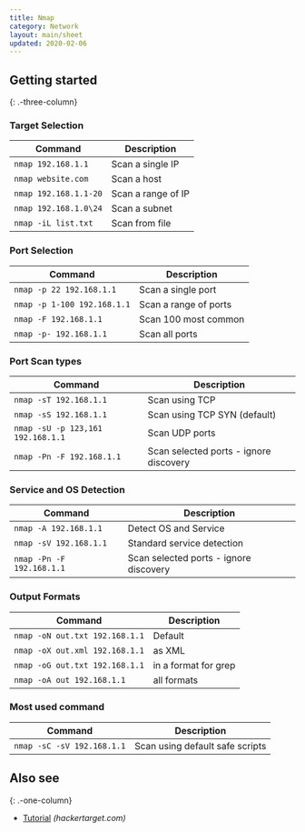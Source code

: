 ```yaml
---
title: Nmap
category: Network
layout: main/sheet
updated: 2020-02-06
---
```


Getting started
---------------
{: .-three-column}

### Target Selection

| Command               | Description             |
| --------------------- | ----------------------- |
| `nmap 192.168.1.1`    | Scan a single IP        |
| `nmap website.com`    | Scan a host             |
| `nmap 192.168.1.1-20` | Scan a range of IP      |
| `nmap 192.168.1.0\24` | Scan a subnet           |
| `nmap -iL list.txt`   | Scan from file          |

### Port Selection

| Command                     | Description             |
| --------------------------- | ----------------------- |
| `nmap -p 22 192.168.1.1`    | Scan a single port      |
| `nmap -p 1-100 192.168.1.1` | Scan a range of ports   |
| `nmap -F 192.168.1.1`       | Scan 100 most common    |
| `nmap -p- 192.168.1.1`      | Scan all ports          |

### Port Scan types

| Command                           | Description                           |
| --------------------------------- | ------------------------------------- |
| `nmap -sT 192.168.1.1`            | Scan using TCP                        |
| `nmap -sS 192.168.1.1`            | Scan using TCP SYN (default)          |
| `nmap -sU -p 123,161 192.168.1.1` | Scan UDP ports                        |
| `nmap -Pn -F 192.168.1.1`         | Scan selected ports - ignore discovery|

### Service and OS Detection

| Command                                      | Description                            |
| -------------------------------------------- | -------------------------------------- |
| `nmap -A 192.168.1.1`                        | Detect OS and Service                  |
| `nmap -sV 192.168.1.1`                       | Standard service detection             |
| `nmap -Pn -F 192.168.1.1`                    | Scan selected ports - ignore discovery |

### Output Formats

| Command                        | Description          |
| -------------------------------| -------------------- |
| `nmap -oN out.txt 192.168.1.1` |  Default             |
| `nmap -oX out.xml 192.168.1.1` | as XML               |
| `nmap -oG out.txt 192.168.1.1` | in a format for grep |
| `nmap -oA out 192.168.1.1`     | all formats          |

### Most used command

| Command                                      | Description                            |
| -------------------------------------------- | -------------------------------------- |
| `nmap -sC -sV 192.168.1.1`                   | Scan using default safe scripts        |



## Also see
{: .-one-column}

* [Tutorial](https://hackertarget.com/nmap-tutorial/) _(hackertarget.com)_